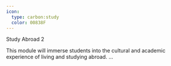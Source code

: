 ```yaml
---
icon:
  type: carbon:study
  color: 00838F
---
```

Study Abroad 2

This module will immerse students into the cultural and academic experience of living and studying abroad. ... 
